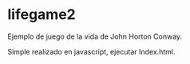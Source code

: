 # lifegame2

Ejemplo de juego de la vida de John Horton Conway.

Simple realizado en javascript, ejecutar Index.html.
